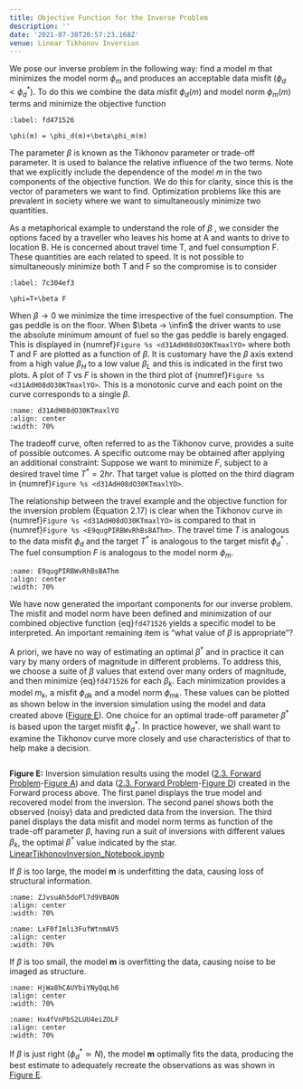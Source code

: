 ```yaml
---
title: Objective Function for the Inverse Problem
description: ''
date: '2021-07-30T20:57:23.168Z'
venue: Linear Tikhonov Inversion
---
```


We pose our inverse problem in the following way: find a model $m$ that minimizes the model norm $\phi_m$ and produces an acceptable data misfit $(\phi_d<\phi_d^*)$. To do this we combine the data misfit $\phi_d(m)$ and model norm $\phi_m(m)$ terms and minimize the objective function

```{math}
:label: fd471526

\phi(m) = \phi_d(m)+\beta\phi_m(m)
```

The parameter $\beta$ is known as the Tikhonov parameter or trade-off parameter. It is used to balance the relative influence of the two terms. Note that we explicitly include the dependence of the model $m$ in the two components of the objective function. We do this for clarity, since this is the vector of parameters we want to find. Optimization problems like this are prevalent in society where we want to simultaneously minimize two quantities.

As a metaphorical example to understand the role of $\beta$ , we consider the options faced by a traveller who leaves his home at A and wants to drive to location B. He is concerned about travel time T, and fuel consumption F. These quantities are each related to speed. It is not possible to simultaneously minimize both T and F so the compromise is to consider

```{math}
:label: 7c304ef3

\phi=T+\beta F
```

When $\beta → 0$ we minimize the time irrespective of the fuel consumption. The gas peddle is on the floor. When $\beta → \infin$ the driver wants to use the absolute minimum amount of fuel so the gas peddle is barely engaged. This is displayed in {numref}`Figure %s <d31AdH08dO30KTmaxlYO>` where both T and F are plotted as a function of $\beta$. It is customary have the $\beta$ axis extend from a high value $\beta_H$ to a low value $\beta_L$ and this is indicated in the first two plots. A plot of $T~\text{vs}~F$ is shown in the third plot of {numref}`Figure %s <d31AdH08dO30KTmaxlYO>`. This is a monotonic curve and each point on the curve corresponds to a single $\beta$.

```{figure} images/VNMrkxzChhdveZyf6lmb-d31AdH08dO30KTmaxlYO-v2.png
:name: d31AdH08dO30KTmaxlYO
:align: center
:width: 70%
```

The tradeoff curve, often referred to as the Tikhonov curve, provides a suite of possible outcomes. A specific outcome may be obtained after applying an additional constraint: Suppose we want to minimize $F$, subject to a desired travel time $T^*=2hr$. That target value is plotted on the third diagram in {numref}`Figure %s <d31AdH08dO30KTmaxlYO>`.

The relationship between the travel example and the objective function for the inversion problem (Equation 2.17) is clear when the Tikhonov curve in {numref}`Figure %s <d31AdH08dO30KTmaxlYO>` is compared to that in {numref}`Figure %s <E9qugPIRBWvRhBsBAThm>`. The travel time $T$ is analogous to the data misfit $\phi_d$ and the target $T^*$ is analogous to the target misfit $\phi_d^*$ . The fuel consumption $F$ is analogous to the model norm $\phi_m$.

```{figure} images/VNMrkxzChhdveZyf6lmb-E9qugPIRBWvRhBsBAThm-v2.png
:name: E9qugPIRBWvRhBsBAThm
:align: center
:width: 70%
```

We have now generated the important components for our inverse problem. The misfit and model norm have been defined and minimization of our combined objective function {eq}`fd471526` yields a specific model to be interpreted. An important remaining item is “what value of $\beta$ is appropriate”?

A priori, we have no way of estimating an optimal $\beta^*$ and in practice it can vary by many orders of magnitude in different problems. To address this, we choose a suite of $\beta$ values that extend over many orders of magnitude, and then minimize {eq}`fd471526` for each $\beta_k$. Each minimization provides a model $m_k$, a misfit $\phi_{dk}$ and a model norm $\phi_{mk}$. These values can be plotted as shown below in the inversion simulation using the model and data created above ([Figure E](https://curvenote.com/oxa:VNMrkxzChhdveZyf6lmb/ejAaQ7Q2KvAmHkRE6dwa.18)). One choice for an optimal trade-off parameter $\beta^*$ is based upon the target misfit $\phi_d^*$. In practice however, we shall want to examine the Tikhonov curve more closely and use characteristics of that to help make a decision.

```{mdast} objective-function-for-the-inverse-problem.mdast.json#CUhrplldNs

```

**Figure E:** Inversion simulation results using the model ([2.3. Forward Problem](oxa:VNMrkxzChhdveZyf6lmb/xqM34l8moONMZ4iDWIQf '2.3. Forward Problem')-[Figure A](https://curvenote.com/oxa:VNMrkxzChhdveZyf6lmb/8WfrIYP5O9W6zakEQaa3.7)) and data ([2.3. Forward Problem](oxa:VNMrkxzChhdveZyf6lmb/xqM34l8moONMZ4iDWIQf '2.3. Forward Problem')-[Figure D](https://curvenote.com/oxa:VNMrkxzChhdveZyf6lmb/f4ZOfRjwPn87rmRQmgT3.9)) created in the Forward process above. The first panel displays the true model and recovered model from the inversion. The second panel shows both the observed (noisy) data and predicted data from the inversion. The third panel displays the data misfit and model norm terms as function of the trade-off parameter $\beta$, having run a suit of inversions with different values $\beta_k$, the optimal $\beta^*$ value indicated by the star. [LinearTikhonovInversion_Notebook.ipynb](oxa:VNMrkxzChhdveZyf6lmb/lb7CgEnVPzfs79VcKpB1 'LinearTikhonovInversion_Notebook.ipynb')

If $\beta$ is too large, the model $\mathbf{m}$ is underfitting the data, causing loss of structural information.

```{figure} images/VNMrkxzChhdveZyf6lmb-ZJvsuAh5doPl7d9VBAON-v4.png
:name: ZJvsuAh5doPl7d9VBAON
:align: center
:width: 70%
```

```{figure} images/VNMrkxzChhdveZyf6lmb-LxF0fImli3FufWtnmAV5-v2.png
:name: LxF0fImli3FufWtnmAV5
:align: center
:width: 70%
```

If $\beta$ is too small, the model $\mathbf{m}$ is overfitting the data, causing noise to be imaged as structure.

```{figure} images/VNMrkxzChhdveZyf6lmb-HjWa8hCAUYbiYNyQqLh6-v3.png
:name: HjWa8hCAUYbiYNyQqLh6
:align: center
:width: 70%
```

```{figure} images/VNMrkxzChhdveZyf6lmb-Hx4fVnPbS2LUU4eiZOLF-v2.png
:name: Hx4fVnPbS2LUU4eiZOLF
:align: center
:width: 70%
```

If $\beta$ is just right $(\phi^*_d \simeq N)$, the model $\mathbf{m}$ optimally fits the data, producing the best estimate to adequately recreate the observations as was shown in [Figure E](https://curvenote.com/oxa:VNMrkxzChhdveZyf6lmb/ejAaQ7Q2KvAmHkRE6dwa.18).
